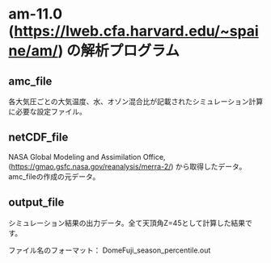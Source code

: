# am-11.0 (https://lweb.cfa.harvard.edu/~spaine/am/) の解析プログラム

## amc_file

各大気圧ごとの大気温度、水、オゾン混合比が記載されたシミュレーション計算に必要な設定ファイル。

## netCDF_file

NASA Global Modeling and Assimilation Office, (https://gmao.gsfc.nasa.gov/reanalysis/merra-2/)
から取得したデータ。amc_fileの作成の元データ。

## output_file

シミュレーション結果の出力データ。全て天頂角Z=45として計算した結果です。

ファイル名のフォーマット：
DomeFuji_season_percentile.out
